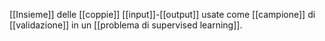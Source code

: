 [[Insieme]] delle [[coppie]] [[input]]-[[output]] usate come [[campione]] di [[validazione]] in un [[problema di supervised learning]].
